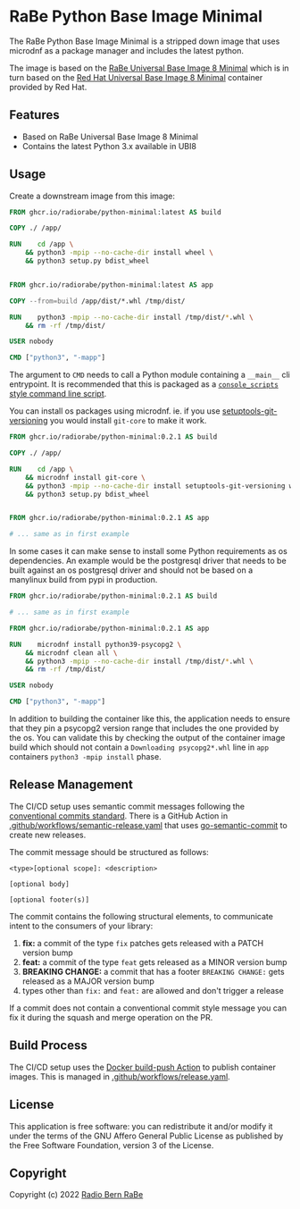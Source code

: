 # RaBe Python Base Image Minimal

The RaBe Python Base Image Minimal is a stripped down image that uses microdnf as a package
manager and includes the latest python.

The image is based on the [RaBe Universal Base Image 8 Minimal](https://github.com/radiorabe/container-image-ubi8-minimal)
which is in turn based on the [Red Hat Universal Base Image 8 Minimal](https://catalog.redhat.com/software/containers/ubi8/ubi-minimal/5c359a62bed8bd75a2c3fba8)
container provided by Red Hat.

## Features

- Based on RaBe Universal Base Image 8 Minimal
- Contains the latest Python 3.x available in UBI8

## Usage

Create a downstream image from this image:

```Dockerfile
FROM ghcr.io/radiorabe/python-minimal:latest AS build

COPY ./ /app/

RUN    cd /app \
    && python3 -mpip --no-cache-dir install wheel \
    && python3 setup.py bdist_wheel


FROM ghcr.io/radiorabe/python-minimal:latest AS app

COPY --from=build /app/dist/*.whl /tmp/dist/

RUN    python3 -mpip --no-cache-dir install /tmp/dist/*.whl \
    && rm -rf /tmp/dist/

USER nobody

CMD ["python3", "-mapp"]
```

The argument to `CMD` needs to call a Python module containing a `__main__` cli entrypoint. It is recommended that this is packaged as a [`console_scripts` style command line script](https://python-packaging.readthedocs.io/en/latest/command-line-scripts.html).

You can install os packages using microdnf. ie. if you use [setuptools-git-versioning](https://setuptools-git-versioning.readthedocs.io/en/stable/) you
would install `git-core` to make it work.

```Dockerfile
FROM ghcr.io/radiorabe/python-minimal:0.2.1 AS build

COPY ./ /app/

RUN    cd /app \
    && microdnf install git-core \
    && python3 -mpip --no-cache-dir install setuptools-git-versioning wheel \
    && python3 setup.py bdist_wheel


FROM ghcr.io/radiorabe/python-minimal:0.2.1 AS app

# ... same as in first example
```

In some cases it can make sense to install some Python requirements as os dependencies. An example would be the postgresql driver that needs to be built against an os postgresql driver and should not be based on a manylinux build from pypi in production.

```Dockerfile
FROM ghcr.io/radiorabe/python-minimal:0.2.1 AS build

# ... same as in first example

FROM ghcr.io/radiorabe/python-minimal:0.2.1 AS app

RUN    microdnf install python39-psycopg2 \
    && microdnf clean all \
    && python3 -mpip --no-cache-dir install /tmp/dist/*.whl \
    && rm -rf /tmp/dist/

USER nobody

CMD ["python3", "-mapp"]
```

In addition to building the container like this, the application needs to ensure that they pin a psycopg2 version range that includes the one provided by the os.
You can validate this by checking the output of the container image build which should not contain a `Downloading psycopg2*.whl` line in `app` containers `python3 -mpip install` phase. 

## Release Management

The CI/CD setup uses semantic commit messages following the [conventional commits standard](https://www.conventionalcommits.org/en/v1.0.0/).
There is a GitHub Action in [.github/workflows/semantic-release.yaml](./.github/workflows/semantic-release.yaml)
that uses [go-semantic-commit](https://go-semantic-release.xyz/) to create new
releases.

The commit message should be structured as follows:

```
<type>[optional scope]: <description>

[optional body]

[optional footer(s)]
```

The commit contains the following structural elements, to communicate intent to the consumers of your library:

1. **fix:** a commit of the type `fix` patches gets released with a PATCH version bump
1. **feat:** a commit of the type `feat` gets released as a MINOR version bump
1. **BREAKING CHANGE:** a commit that has a footer `BREAKING CHANGE:` gets released as a MAJOR version bump
1. types other than `fix:` and `feat:` are allowed and don't trigger a release

If a commit does not contain a conventional commit style message you can fix
it during the squash and merge operation on the PR.

## Build Process

The CI/CD setup uses the [Docker build-push Action](https://github.com/docker/build-push-action) to publish container images. This is managed in [.github/workflows/release.yaml](./.github/workflows/release.yaml).

## License

This application is free software: you can redistribute it and/or modify it under
the terms of the GNU Affero General Public License as published by the Free
Software Foundation, version 3 of the License.

## Copyright

Copyright (c) 2022 [Radio Bern RaBe](http://www.rabe.ch)
